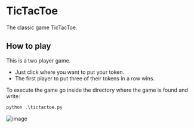 # TicTacToe

The classic game TicTacToe.

## How to play

This is a two player game.

- Just click where you want to put your token.
- The first player to put three of their tokens in a row wins.

To execute the game go inside the directory where the game is found and write:
```python
python .\tictactoe.py
```

![image](https://user-images.githubusercontent.com/72969479/226212957-2f10dd04-cec6-4bcb-9f10-29c695426d44.png)
